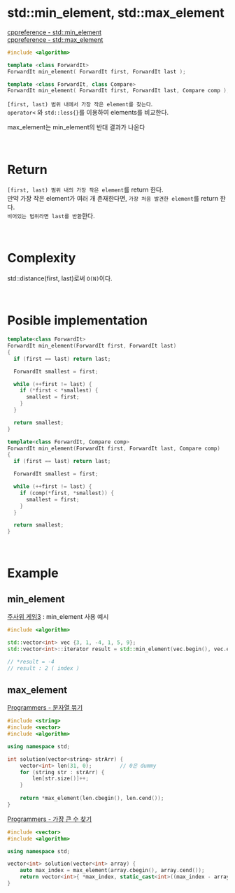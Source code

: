 # std::min_element, std::max_element

[cppreference - std::min_element](https://en.cppreference.com/w/cpp/algorithm/min_element)<br>
[cppreference - std::max_element](https://en.cppreference.com/w/cpp/algorithm/max_element)<br>
```cpp
#include <algorithm>

template <class ForwardIt>
ForwardIt min_element( ForwardIt first, ForwardIt last );

template <class ForwardIt, class Compare>
ForwardIt min_element( ForwardIt first, ForwardIt last, Compare comp );
```

`[first, last) 범위 내에서 가장 작은 element를 찾는다`.</br>
`operator<` 와 `std::less{}`를 이용하여 elements를 비교한다.</br>

max_element는 min_element의 반대 결과가 나온다<br>

<br>

# Return
`[first, last) 범위 내의 가장 작은 element`를 return 한다.</br>
만약 가장 작은 element가 여러 개 존재한다면, `가장 처음 발견한 element`를 return 한다.</br>
`비어있는 범위라면 last를 반환`한다.</br>

<br>

# Complexity
std::distance(first, last)로써 `O(N)`이다.</br>

<br>

# Posible implementation
```cpp
template<class ForwardIt>
ForwardIt min_element(ForwardIt first, ForwardIt last)
{
  if (first == last) return last;

  ForwardIt smallest = first;

  while (++first != last) {
    if (*first < *smallest) {
      smallest = first;
    }
  }

  return smallest;
}
```

```cpp
template<class ForwardIt, Compare comp>
ForwardIt min_element(ForwardIt first, ForwardIt last, Compare comp)
{
  if (first == last) return last;

  ForwardIt smallest = first;

  while (++first != last) {
    if (comp(*first, *smallest)) {
      smallest = first;
    }
  }

  return smallest;
}
```

<br>

# Example

## min_element
[주사위 게임3](/2_Algorithm/Programmers/240809_주사위게임3.md) : min_element 사용 예시

```cpp
#include <algorithm>

std::vector<int> vec {3, 1, -4, 1, 5, 9};
std::vector<int>::iterator result = std::min_element(vec.begin(), vec.end());

// *result = -4
// result : 2 ( index )
```

## max_element
[Programmers - 문자열 묶기](https://school.programmers.co.kr/learn/courses/30/lessons/181855)<br>
```cpp
#include <string>
#include <vector>
#include <algorithm>

using namespace std;

int solution(vector<string> strArr) {
    vector<int> len(31, 0);         // 0은 dummy
    for (string str : strArr) {
        len[str.size()]++;
    }
    
    return *max_element(len.cbegin(), len.cend());
}
```
[Programmers - 가장 큰 수 찾기](https://school.programmers.co.kr/learn/courses/30/lessons/120899)   
```cpp
#include <vector>
#include <algorithm>

using namespace std;

vector<int> solution(vector<int> array) {
    auto max_index = max_element(array.cbegin(), array.cend());
    return vector<int>{ *max_index, static_cast<int>((max_index - array.cbegin())) };
}
```